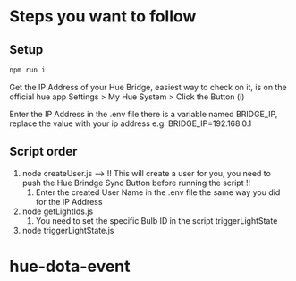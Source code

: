 # Steps you want to follow

## Setup

```js
npm run i
```

Get the IP Address of your Hue Bridge, easiest way to check on it, is on the official hue app
Settings > My Hue System > Click the Button (i)

Enter the IP Address in the .env file there is a variable named BRIDGE_IP, replace the value with your ip address
e.g. BRIDGE_IP=192.168.0.1

## Script order

1. node createUser.js --> !! This will create a user for you, you need to push the Hue Brindge Sync Button before running the script !!
   1. Enter the created User Name in the .env file the same way you did for the IP Address
2. node getLightIds.js
   1. You need to set the specific Bulb ID in the script triggerLightState
3. node triggerLightState.js
# hue-dota-event
